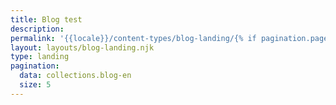 ```yaml
---
title: Blog test
description:
permalink: '{{locale}}/content-types/blog-landing/{% if pagination.pageNumber > 0 %}{{ pagination.pageNumber + 1 }}/{% endif %}index.html'
layout: layouts/blog-landing.njk
type: landing
pagination:
  data: collections.blog-en
  size: 5
---
```


